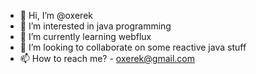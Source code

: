 - 👋 Hi, I’m @oxerek
- 👀 I’m interested in java programming
- 🌱 I’m currently learning webflux
- 💞️ I’m looking to collaborate on some reactive java stuff
- 📫 How to reach me? - oxerek@gmail.com

<!---
oxerek/oxerek is a ✨ special ✨ repository because its `README.md` (this file) appears on your GitHub profile.
You can click the Preview link to take a look at your changes.
--->
